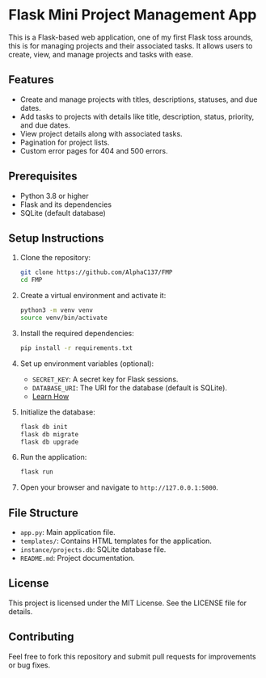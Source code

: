# Flask Mini Project Management App

This is a Flask-based web application, one of my first Flask toss arounds, this is for managing projects and their associated tasks. It allows users to create, view, and manage projects and tasks with ease.

## Features
- Create and manage projects with titles, descriptions, statuses, and due dates.
- Add tasks to projects with details like title, description, status, priority, and due dates.
- View project details along with associated tasks.
- Pagination for project lists.
- Custom error pages for 404 and 500 errors.

## Prerequisites
- Python 3.8 or higher
- Flask and its dependencies
- SQLite (default database)

## Setup Instructions
1. Clone the repository:
   ```bash
   git clone https://github.com/AlphaC137/FMP
   cd FMP
   ```

2. Create a virtual environment and activate it:
   ```bash
   python3 -m venv venv
   source venv/bin/activate
   ```

3. Install the required dependencies:
   ```bash
   pip install -r requirements.txt
   ```

4. Set up environment variables (optional):
   - `SECRET_KEY`: A secret key for Flask sessions.
   - `DATABASE_URI`: The URI for the database (default is SQLite).
   - [Learn How](templates/setup_env.md)

5. Initialize the database:
   ```bash
   flask db init
   flask db migrate
   flask db upgrade
   ```

6. Run the application:
   ```bash
   flask run
   ```

7. Open your browser and navigate to `http://127.0.0.1:5000`.

## File Structure
- `app.py`: Main application file.
- `templates/`: Contains HTML templates for the application.
- `instance/projects.db`: SQLite database file.
- `README.md`: Project documentation.

## License
This project is licensed under the MIT License. See the LICENSE file for details.

## Contributing
Feel free to fork this repository and submit pull requests for improvements or bug fixes.